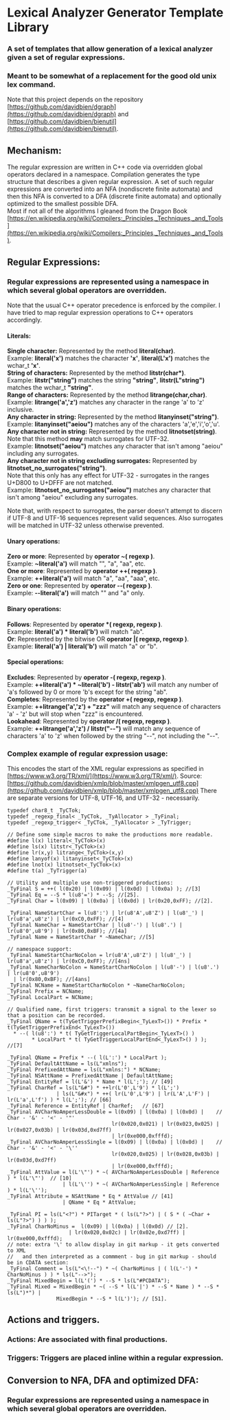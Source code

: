 # Lexical Analyzer Generator Template Library
### A set of templates that allow generation of a lexical analyzer given a set of regular expressions.  
### Meant to be somewhat of a replacement for the good old unix lex command.
Note that this project depends on the repository [https://github.com/davidbien/dgraph](https://github.com/davidbien/dgraph) and [https://github.com/davidbien/bienutil](https://github.com/davidbien/bienutil).

## Mechanism:
The regular expression are written in C++ code via overridden global operators declared in a namespace. Compilation generates the type structure that describes a given regular expression. A set of such regular expressions are converted into an NFA (nondiscrete finite automata) and then this NFA is converted to a DFA (discrete finite automata) and optionally optimized to the smallest possible DFA.  
Most if not all of the algorithms I gleaned from the Dragon Book [https://en.wikipedia.org/wiki/Compilers:_Principles,_Techniques,_and_Tools](https://en.wikipedia.org/wiki/Compilers:_Principles,_Techniques,_and_Tools).

## Regular Expressions:
### Regular expressions are represented using a namespace in which several global operators are overridden.
Note that the usual C++ operator precedence is enforced by the compiler. I have tried to map regular expression operations to C++ operators accordingly.
#### Literals:
  **Single character:** Represented by the method **literal(char)**.  
  Example: **literal('x')** matches the character **'x'**, **literal(L'x')** matches the wchar_t **'x'**.  
  **String of characters:** Represented by the method **litstr(char\*)**.  
  Example: **litstr("string")** matches the string **"string"**, **litstr(L"string")** matches the wchar_t **"string"**.  
  **Range of characters:** Represented by the method **litrange(char,char)**.  
  Example: **litrange('a','z')** matches any character in the range 'a' to 'z' inclusive.  
  **Any character in string:** Represented by the method **litanyinset("string")**.  
  Example: **litanyinset("aeiou")** matches any of the characters 'a','e','i','o','u'.  
  **Any character not in string:** Represented by the method **litnotset(string)**.  
  Note that this method **may** match surrogates for UTF-32.  
  Example: **litnotset("aeiou")** matches any character that isn't among "aeiou" including any surrogates.  
  **Any character not in string excluding surrogates:** Represented by **litnotset_no_surrogates("string")**.  
  Note that this only has any effect for UTF-32 - surrogates in the ranges U+D800 to U+DFFF are not matched.  
  Example: **litnotset_no_surrogates("aeiou")** matches any character that isn't among "aeiou" excluding any surrogates.  

  Note that, writh respect to surrogates, the parser doesn't attempt to discern if UTF-8 and UTF-16 sequences represent
  valid sequences. Also surrogates will be matched in UTF-32 unless otherwise prevented.

#### Unary operations:
  **Zero or more**: Represented by **operator ~( regexp )**.  
  Example: **~literal('a')** will match "", "a", "aa", etc.  
  **One or more**: Represented by **operator ++( regexp )**.  
  Example: **++literal('a')** will match "a", "aa", "aaa", etc.  
  **Zero or one**: Represented by **operator \-\-( regexp )**.  
  Example: **\-\-literal('a')** will match "" and "a" only.  
#### Binary operations:
  **Follows**: Represented by **operator \*( regexp, regexp )**.  
  Example: **literal('a') * literal('b')** will match "ab".  
  **Or**: Represented by the bitwise OR **operator |( regexp, regexp )**.  
  Example: **literal('a') | literal('b')** will match "a" or "b".  
#### Special operations:
  **Excludes**: Represented by **operator -( regexp, regexp )**.  
  Example: **++literal('a') * ~literal('b') - litstr('ab')** will match any number of 'a's followed by 0 or more 'b's except for the string "ab".  
  **Completes**: Represented by the **operator +( regexp, regexp )**.  
  Example: **++litrange('a','z') + "zzz"** will match any sequence of characters 'a' - 'z' but will stop when "zzz" is encountered.  
  **Lookahead**: Represented by **operator /( regexp, regexp )**.  
  Example: **++litrange('a','z') / litstr("\-\-")** will match any sequence of characters 'a' to 'z' when followed by the string "\-\-", not including the "\-\-".

### Complex example of regular expression usage:
This encodes the start of the XML regular expressions as specified in [https://www.w3.org/TR/xml/](https://www.w3.org/TR/xml/).
  Source: [https://github.com/davidbien/xmlp/blob/master/xmlpgen_utf8.cpp](https://github.com/davidbien/xmlp/blob/master/xmlpgen_utf8.cpp)
  There are separate versions for UTF-8, UTF-16, and UTF-32 - necessarily.  
  
    typedef char8_t _TyCTok;
    typedef _regexp_final< _TyCTok, _TyAllocator > _TyFinal;
    typedef _regexp_trigger< _TyCTok, _TyAllocator > _TyTrigger;

    // Define some simple macros to make the productions more readable.
    #define l(x) literal<_TyCTok>(x)
    #define ls(x) litstr<_TyCTok>(x)
    #define lr(x,y)	litrange<_TyCTok>(x,y)
    #define lanyof(x) litanyinset<_TyCTok>(x)
    #define lnot(x) litnotset<_TyCTok>(x)
    #define t(a) _TyTrigger(a)

    // Utility and multiple use non-triggered productions:
    _TyFinal S = ++( l(0x20) | l(0x09) | l(0x0d) | l(0x0a) ); //[3]
    _TyFinal Eq = --S * l(u8'=') * --S; //[25].
    _TyFinal Char =	l(0x09) | l(0x0a) | l(0x0d) | lr(0x20,0xFF); //[2].

    _TyFinal NameStartChar = l(u8':') | lr(u8'A',u8'Z') | l(u8'_') | lr(u8'a',u8'z') | lr(0xC0,0xFF); //[4]
    _TyFinal NameChar = NameStartChar | l(u8'-') | l(u8'.') | lr(u8'0',u8'9') | lr(0x80,0xBF); //[4a]
    _TyFinal Name = NameStartChar * ~NameChar; //[5]

    // namespace support:
    _TyFinal NameStartCharNoColon = lr(u8'A',u8'Z') | l(u8'_') | lr(u8'a',u8'z') | lr(0xC0,0xFF); //[4ns]
    _TyFinal NameCharNoColon = NameStartCharNoColon | l(u8'-') | l(u8'.') | lr(u8'0',u8'9') 
      | lr(0x80,0xBF); //[4ans]
    _TyFinal NCName = NameStartCharNoColon * ~NameCharNoColon;
    _TyFinal Prefix = NCName;
    _TyFinal LocalPart = NCName;

    // Qualified name, first triggers: transmit a signal to the lexer so that a position can be recorded.
    _TyFinal QName = t(TyGetTriggerPrefixBegin<_TyLexT>()) * Prefix * t(TyGetTriggerPrefixEnd<_TyLexT>()) 
      * --( l(u8':') * t( TyGetTriggerLocalPartBegin<_TyLexT>() ) 
            * LocalPart * t( TyGetTriggerLocalPartEnd<_TyLexT>() ) ); //[7]

    _TyFinal QName = Prefix * --( l(L':') * LocalPart );
    _TyFinal DefaultAttName = ls(L"xmlns");
    _TyFinal PrefixedAttName = ls(L"xmlns:") * NCName;
    _TyFinal NSAttName = PrefixedAttName | DefaultAttName;
    _TyFinal EntityRef = l(L'&') * Name * l(L';'); // [49]
    _TyFinal CharRef = ls(L"&#") * ++lr(L'0',L'9') * l(L';') 
                    | ls(L"&#x") * ++( lr(L'0',L'9') | lr(L'A',L'F') | lr(L'a',L'f') ) * l(L';'); // [66]
    _TyFinal Reference = EntityRef | CharRef;	// [67]
    _TyFinal AVCharNoAmperLessDouble = l(0x09) | l(0x0a) | l(0x0d) |	// Char - '&' - '<' - '"'
                                      lr(0x020,0x021) | lr(0x023,0x025) | lr(0x027,0x03b) | lr(0x03d,0xd7ff) 
                                      | lr(0xe000,0xfffd);
    _TyFinal AVCharNoAmperLessSingle = l(0x09) | l(0x0a) | l(0x0d) |	// Char - '&' - '<' - '\''
                                      lr(0x020,0x025) | lr(0x028,0x03b) | lr(0x03d,0xd7ff) 
                                      | lr(0xe000,0xfffd);
    _TyFinal AttValue = l(L'\"') * ~( AVCharNoAmperLessDouble | Reference ) * l(L'\"')	// [10]
                      | l(L'\'') * ~( AVCharNoAmperLessSingle | Reference ) * l(L'\'');
    _TyFinal Attribute = NSAttName * Eq * AttValue // [41]
                      | QName * Eq * AttValue;

    _TyFinal PI = ls(L"<?")	* PITarget * ( ls(L"?>") | ( S * ( ~Char + ls(L"?>") ) ) );
    _TyFinal CharNoMinus =	l(0x09) | l(0x0a) | l(0x0d) // [2].
                        | lr(0x020,0x02c) | lr(0x02e,0xd7ff) | lr(0xe000,0xfffd);
    // note: extra '\' to allow display in git markup - it gets converted to XML 
    //   and then interpreted as a commment - bug in git markup - should be in CDATA section:
    _TyFinal Comment = ls(L"<\!--") * ~( CharNoMinus | ( l(L'-') * CharNoMinus ) ) * ls(L"-->");
    _TyFinal MixedBegin = l(L'(') * --S * ls(L"#PCDATA");
    _TyFinal Mixed = MixedBegin * ~( --S * l(L'|') * --S * Name ) * --S * ls(L")*") |
                    MixedBegin * --S * l(L')'); // [51].

## Actions and triggers.
### Actions: Are associated with final productions.
### Triggers: Triggers are placed inline within a regular expression.


  

## Conversion to NFA, DFA and optimized DFA:
### Regular expressions are represented using a namespace in which several global operators are overridden.
